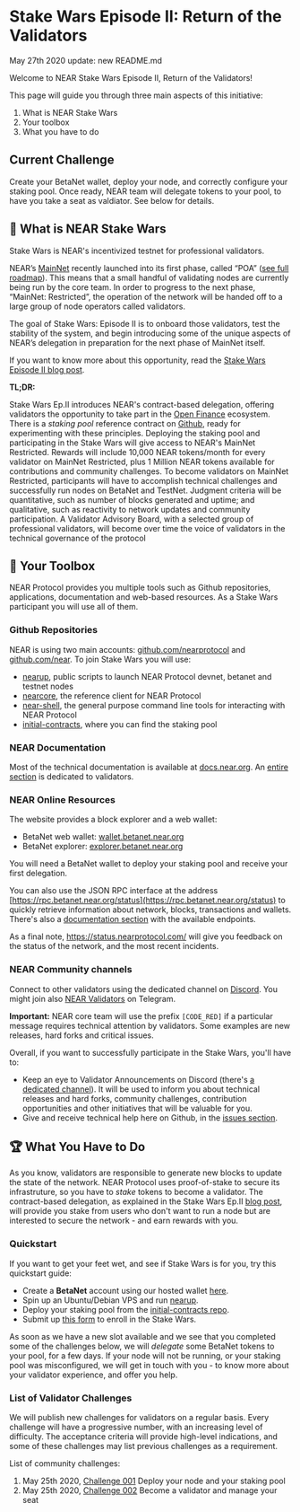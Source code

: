 # Stake Wars Episode II: Return of the Validators
May 27th 2020 update: new README.md

Welcome to NEAR Stake Wars Episode II, Return of the Validators!

This page will guide you through three main aspects of this initiative:
1. What is NEAR Stake Wars
2. Your toolbox
3. What you have to do

## Current Challenge

Create your BetaNet wallet, deploy your node, and correctly configure your staking pool. Once ready, NEAR team will delegate tokens to your pool, to have you take a seat as valdiator.
See below for details.


## :rocket: What is NEAR Stake Wars

Stake Wars is NEAR's incentivized testnet for professional validators.

NEAR’s [MainNet](https://explorer.near.org/) recently launched into its first phase, called “POA” ([see full roadmap](https://near.ai/mainnet-roadmap)). This means that a small handful of validating nodes are currently being run by the core team. In order to progress to the next phase, “MainNet: Restricted”, the operation of the network will be handed off to a large group of node operators called validators. 

The goal of Stake Wars: Episode II is to onboard those validators, test the stability of the system, and begin introducing some of the unique aspects of NEAR’s delegation in preparation for the next phase of MainNet itself.

If you want to know more about this opportunity, read the [Stake Wars Episode II blog post](https://near.org/blog/stake-wars-episode-ii/).

**TL;DR:**

Stake Wars Ep.II introduces NEAR's contract-based delegation, offering validators the opportunity to take part in the [Open Finance](https://near.org/blog/the-evolution-of-the-open-web/) ecosystem. There is a _staking pool_ reference contract on [Github](https://github.com/near/initial-contracts), ready for experimenting with these principles. Deploying the staking pool and participating in the Stake Wars will give access to NEAR's MainNet Restricted. Rewards will include 10,000 NEAR tokens/month for every validator on MainNet Restricted, plus 1 Million NEAR tokens available for contributions and community challenges. To become validators on MainNet Restricted, participants will have to accomplish technical challenges and successfully run nodes on BetaNet and TestNet. Judgment criteria will be quantitative, such as number of blocks generated and uptime; and qualitative, such as reactivity to network updates and community participation.
A Validator Advisory Board, with a selected group of professional validators, will become over time the voice of validators in the technical governance of the protocol

## :wrench: Your Toolbox

NEAR Protocol provides you multiple tools such as Github repositories,  applications, documentation and web-based resources. As a Stake Wars participant you will use all of them.

### Github Repositories
NEAR is using two main accounts: [github.com/nearprotocol](https://github.com/nearprotocol) and [github.com/near](https://github.com/near).
To join Stake Wars you will use:
- [nearup](https://github.com/near/nearup), public scripts to launch NEAR Protocol devnet, betanet and testnet nodes
- [nearcore](https://github.com/nearprotocol/nearcore), the reference client for NEAR Protocol
- [near-shell](https://github.com/near/near-shell), the general purpose command line tools for interacting with NEAR Protocol
- [initial-contracts](https://github.com/near/initial-contracts), where you can find the staking pool

### NEAR Documentation
Most of the technical documentation is available at [docs.near.org](https://docs.near.org). An [entire section](https://docs.near.org/docs/validator/staking-overview) is dedicated to validators.

### NEAR Online Resources
The website provides a block explorer and a web wallet:
- BetaNet web wallet: [wallet.betanet.near.org](https://wallet.betanet.near.org)
- BetaNet explorer: [explorer.betanet.near.org](https://explorer.betanet.near.org/)

You will need a BetaNet wallet to deploy your staking pool and receive your first delegation.

You can also use the JSON RPC interface at the address [https://rpc.betanet.near.org/status](https://rpc.betanet.near.org/status) to quickly retrieve information about network, blocks, transactions and wallets. There's also a [documentation section](https://docs.near.org/docs/interaction/rpc) with the available endpoints.

As a final note, https://status.nearprotocol.com/ will give you feedback on the status of the network, and the most recent incidents.

### NEAR Community channels
Connect to other validators using the dedicated channel on [Discord](https://near.ai/validator-chat). You might join also [NEAR Validators](https://t.me/near_validators) on Telegram.

**Important:** NEAR core team will use the prefix `[CODE_RED]` if a particular message requires technical attention by validators. Some examples are new releases, hard forks and critical issues.

Overall, if you want to successfully participate in the Stake Wars, you'll have to:
- Keep an eye to Validator Announcements on Discord (there's [a dedicated channel](https://discord.gg/xsrHaCb)). It will be used to inform you about technical releases and hard forks, community challenges, contribution opportunities and other initiatives that will be valuable for you.
- Give and receive technical help here on Github, in the [issues section](https://github.com/nearprotocol/stakewars/issues).


## :trophy: What You Have to Do

As you know, validators are responsible to generate new blocks to update the state of the network. NEAR Protocol uses proof-of-stake to secure its infrastruture, so you have to _stake_ tokens to become a validator. The contract-based delegation, as explained in the Stake Wars Ep.II [blog post](https://near.org/blog/stake-wars-episode-ii/), will provide you stake from users who don't want to run a node but are interested to secure the network - and earn rewards with you.

### Quickstart
If you want to get your feet wet, and see if Stake Wars is for you, try this quickstart guide:
- Create a **BetaNet** account using our hosted wallet [here](https://wallet.betanet.near.org).
- Spin up an Ubuntu/Debian VPS and run [nearup](https://github.com/near/nearup).
- Deploy your staking pool from the [initial-contracts repo](https://github.com/near/initial-contracts/).
- Submit up [this form](https://nearprotocol1001.typeform.com/to/TvvOMf) to enroll in the Stake Wars.

As soon as we have a new slot available and we see that you completed some of the challenges below, we will _delegate_ some BetaNet tokens to your pool, for a few days.
If your node will not be running, or your staking pool was misconfigured, we will get in touch with you - to know more about your validator experience, and offer you help.

### List of Validator Challenges
We will publish new challenges for validators on a regular basis. Every challenge will have a progressive number, with an increasing level of difficulty. The acceptance criteria will provide high-level indications, and some of these challenges may list previous challenges as a requirement.

List of community challenges:

1. May 25th 2020, [Challenge 001](challenges/challenge001.md)
  Deploy your node and your staking pool
2. May 25th 2020, [Challenge 002](challenges/challenge002.md)
  Become a validator and manage your seat

